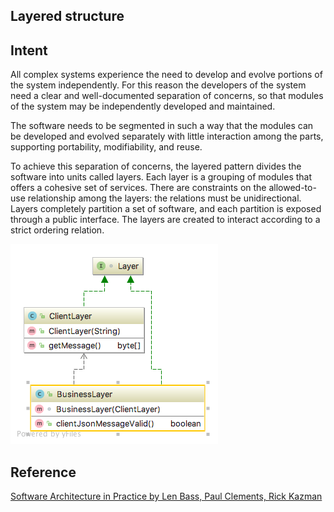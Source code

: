 ## Layered structure

## Intent
All complex systems experience the need to develop and evolve portions of the system independently. For this reason 
the developers of the system need a clear and well-documented separation of concerns, so that modules of the  system 
may be independently developed and maintained.

The software needs to be segmented in such a way that the modules can be developed and evolved separately with little
interaction among the parts, supporting portability, modifiability, and reuse.

To achieve this separation of concerns, the layered pattern divides the software into units called layers. Each layer is
a grouping of modules that offers a cohesive set of services. There are constraints on the allowed-to-use relationship 
among the layers: the relations must be unidirectional. Layers completely partition a set of software, and each 
partition is exposed through a public interface. The layers are created to interact according to a strict ordering 
relation.

![alt text](./doc/views/layered.png "Layered")

## Reference
[Software Architecture in Practice by Len Bass, Paul Clements, Rick Kazman](https://www.amazon.com/Software-Architecture-Practice-3rd-Engineering/dp/0321815734)